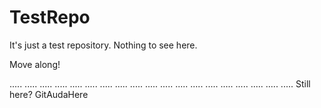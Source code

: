 # TestRepo
It's just a test repository.
Nothing to see here.
<p>
Move along!
</p>
.....
.....
.....
.....
.....
.....
.....
.....
.....
.....
.....
.....
.....
.....
.....
.....
.....
.....
.....
Still here?
GitAudaHere
